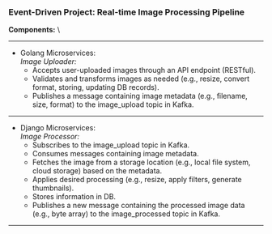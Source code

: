 ### Event-Driven Project: Real-time Image Processing Pipeline

**Components:** \

***
* Golang Microservices:\
_Image Uploader:_ 
    * Accepts user-uploaded images through an API endpoint (RESTful).
    * Validates and transforms images as needed (e.g., resize, convert format, storing, updating DB records).
    * Publishes a message containing image metadata (e.g., filename, size, format) to the image_upload topic in Kafka.
***


* Django Microservices:\
_Image Processor:_
    * Subscribes to the image_upload topic in Kafka.
    * Consumes messages containing image metadata.
    * Fetches the image from a storage location (e.g., local file system, cloud storage) based on the metadata.
    * Applies desired processing (e.g., resize, apply filters, generate thumbnails).
    * Stores information in DB.
    * Publishes a new message containing the processed image data (e.g., byte array) to the image_processed topic in Kafka.
***